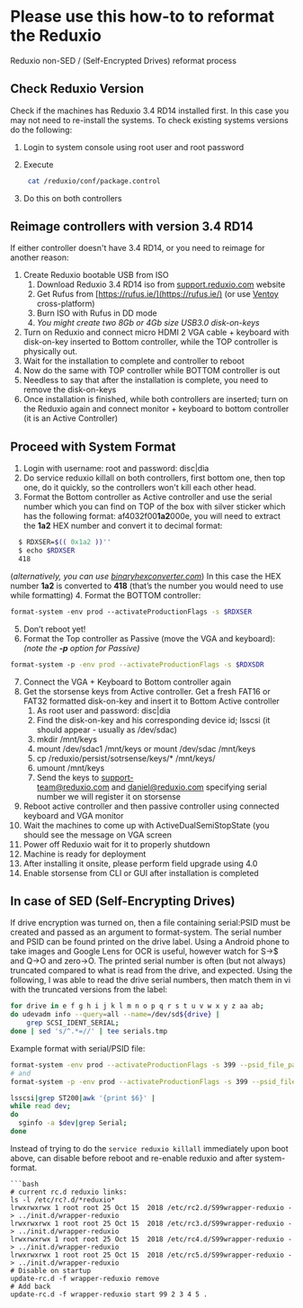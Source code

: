 
# Please use this how-to to reformat the Reduxio 

Reduxio  non-SED / (Self-Encrypted Drives) reformat process

## Check Reduxio Version
Check if the machines has Reduxio 3.4 RD14 installed first. In this case you may not need to re-install the systems. To check existing systems versions do the following:

1.  Login to system console using root user and root password
2.  Execute
    
    ```bash
     cat /reduxio/conf/package.control
    ```
    
3.  Do this on both controllers

## Reimage controllers with version 3.4 RD14
If either controller doesn't have 3.4 RD14, or you need to reimage for another reason: 

1. Create Reduxio bootable USB from ISO 
	1. Download Reduxio 3.4 RD14 iso from [support.reduxio.com](http://support.reduxio.com/) website 
	2.  Get Rufus from [https://rufus.ie/](https://rufus.ie/) (or use [Ventoy](ventoy.net) cross-platform)
	3.  Burn ISO with Rufus in DD mode 
	4.  *You might create two 8Gb or 4Gb size USB3.0 disk-on-keys*
2.  Turn on Reduxio and connect micro HDMI 2 VGA cable + keyboard with disk-on-key inserted to Bottom controller, while the TOP controller is physically out.
3.  Wait for the installation to complete and controller to reboot
4.  Now do the same with TOP controller while BOTTOM controller is out
5.  Needless to say that after the installation is complete, you need to remove the disk-on-keys
6.  Once installation is finished, while both controllers are inserted; turn on the Reduxio again and connect monitor + keyboard to bottom controller (it is an Active Controller)
  
## Proceed with System Format
1.  Login with username: root and password: disc|dia
2.  Do service reduxio killall on both controllers, first bottom one, then top one, do it quickly, so the controllers won't kill each other head.
3. Format the Bottom controller as Active controller and use the serial number which you can find on TOP of the box with silver sticker which has the following format: af4032f00**1a2**000e, you will need to extract the **1a2** HEX number and convert it to decimal format:  
  ```bash
	$ RDXSER=$(( 0x1a2 ))''
	$ echo $RDXSER
	418
  ```  
  (*alternatively, you can use [binaryhexconverter.com](https://www.binaryhexconverter.com/hex-to-decimal-converter)*)
  In this case the HEX number **1a2** is converted to **418** (that’s the number you would need to use while formatting)
4. Format the BOTTOM controller: 
```bash
format-system -env prod --activateProductionFlags -s $RDXSER
```
5.  Don’t reboot yet!
6.  Format the Top controller as Passive (move the VGA and keyboard):  
	 *(note the **-p** option for Passive)*
```bash
format-system -p -env prod --activateProductionFlags -s $RDXSDR
```

7.  Connect the VGA + Keyboard to Bottom controller again
8.  Get the storsense keys from Active controller. Get a fresh FAT16 or FAT32 formatted disk-on-key and insert it to Bottom Active controller
	1.  As root user and password: disc|dia
	2.  Find the disk-on-key and his corresponding device id; lsscsi (it should appear - usually as /dev/sdac)
	3.  mkdir /mnt/keys
	4.  mount /dev/sdac1 /mnt/keys or mount /dev/sdac /mnt/keys
	5.  cp /reduxio/persist/sotrsense/keys/* /mnt/keys/
	6.  umount /mnt/keys
	7.  Send the keys to [support-team@reduxio.com](mailto:support-team@reduxio.com) and [daniel@reduxio.com](mailto:daniel@reduxio.com) specifying serial number we will register it on storsense
9.  Reboot active controller and then passive controller using connected keyboard and VGA monitor
10.  Wait the machines to come up with ActiveDualSemiStopState (you should see the message on VGA screen
11.  Power off Reduxio wait for it to properly shutdown
12.  Machine is ready for deployment
13.  After installing it onsite, please perform field upgrade using 4.0
14.  Enable storsense from CLI or GUI after installation is completed

## In case of SED (Self-Encrypting Drives)

If drive encryption was turned on, then a file containing serial:PSID must be created and passed as an argument to format-system. The serial number and PSID can be found printed on the drive label. Using a Android phone to take images and Google Lens for OCR is useful, however watch for S->$ and Q->O and zero->O. The printed serial number is often (but not always) truncated compared to what is read from the drive, and expected. Using the following, I was able to read the drive serial numbers, then match them in vi with the truncated versions from the label:

```bash
for drive in e f g h i j k l m n o p q r s t u v w x y z aa ab;
do udevadm info --query=all --name=/dev/sd${drive} | 
	grep SCSI_IDENT_SERIAL;
done | sed 's/^.*=//' | tee serials.tmp
```

Example format with serial/PSID file: 
```bash
format-system -env prod --activateProductionFlags -s 399 --psid_file_path /home/rat/snpsid.txt
# and
format-system -p -env prod --activateProductionFlags -s 399 --psid_file_path /home/rat/snpsid.txt
```

```bash
lsscsi|grep ST200|awk '{print $6}' |
while read dev;
do 
  sginfo -a $dev|grep Serial;
done
```

Instead of trying to do the ```service reduxio killall``` immediately upon boot above, can disable before reboot and re-enable reduxio and after system-format.

```
```bash
# current rc.d reduxio links:
ls -l /etc/rc?.d/*reduxio*
lrwxrwxrwx 1 root root 25 Oct 15  2018 /etc/rc2.d/S99wrapper-reduxio -> ../init.d/wrapper-reduxio
lrwxrwxrwx 1 root root 25 Oct 15  2018 /etc/rc3.d/S99wrapper-reduxio -> ../init.d/wrapper-reduxio
lrwxrwxrwx 1 root root 25 Oct 15  2018 /etc/rc4.d/S99wrapper-reduxio -> ../init.d/wrapper-reduxio
lrwxrwxrwx 1 root root 25 Oct 15  2018 /etc/rc5.d/S99wrapper-reduxio -> ../init.d/wrapper-reduxio
# Disable on startup
update-rc.d -f wrapper-reduxio remove
# Add back
update-rc.d -f wrapper-reduxio start 99 2 3 4 5 .
```
